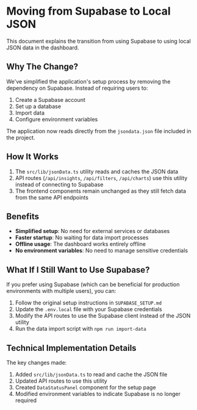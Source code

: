 # Moving from Supabase to Local JSON

This document explains the transition from using Supabase to using local JSON data in the dashboard.

## Why The Change?

We've simplified the application's setup process by removing the dependency on Supabase. Instead of requiring users to:

1. Create a Supabase account
2. Set up a database
3. Import data
4. Configure environment variables

The application now reads directly from the `jsondata.json` file included in the project.

## How It Works

1. The `src/lib/jsonData.ts` utility reads and caches the JSON data
2. API routes (`/api/insights`, `/api/filters`, `/api/charts`) use this utility instead of connecting to Supabase
3. The frontend components remain unchanged as they still fetch data from the same API endpoints

## Benefits

- **Simplified setup**: No need for external services or databases
- **Faster startup**: No waiting for data import processes
- **Offline usage**: The dashboard works entirely offline
- **No environment variables**: No need to manage sensitive credentials

## What If I Still Want to Use Supabase?

If you prefer using Supabase (which can be beneficial for production environments with multiple users), you can:

1. Follow the original setup instructions in `SUPABASE_SETUP.md`
2. Update the `.env.local` file with your Supabase credentials
3. Modify the API routes to use the Supabase client instead of the JSON utility
4. Run the data import script with `npm run import-data`

## Technical Implementation Details

The key changes made:

1. Added `src/lib/jsonData.ts` to read and cache the JSON file
2. Updated API routes to use this utility
3. Created `DataStatusPanel` component for the setup page
4. Modified environment variables to indicate Supabase is no longer required
